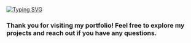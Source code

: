 
[![Typing SVG](https://readme-typing-svg.demolab.com?font=Ubuntu&weight=700&size=45&duration=3000&pause=10000&color=3B9BF7&center=true&vCenter=true&random=false&width=950&height=60&lines=MICHAEL+BOSCIGLIO'S+PORTFOLIO)](https://git.io/typing-svg)

### <p color=3FB0F7> Thank you for visiting my portfolio! Feel free to explore my projects and reach out if you have any questions. </p>
